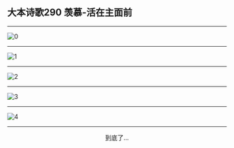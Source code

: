 
## 大本诗歌290 羡慕-活在主面前
        
<div id="aplayer0"></div>

---

<img alt="0" data-original="/data/d0289/0.png">

---

<img alt="1" data-original="/data/d0289/1.png">

---

<img alt="2" data-original="/data/d0289/2.png">

---

<img alt="3" data-original="/data/d0289/3.png">

---

<img alt="4" data-original="/data/d0289/4.png">

---

<p style="text-align: center">到底了...</p>

<script src="/js/dist-view.js"></script>

<script>
MAIN.id = 'd0289';
        
const ap0 = new APlayer({
    container: document.getElementById('aplayer0'),
    volume: 1,
    loop: 'none',
    preload: 'none',
    audio: [{
        name: '大本诗歌290.mp3',
        artist: '大本诗歌',
        url: 'https://res.wx.qq.com/voice/getvoice?mediaid=MzI0NTk3MDM5M18yMjQ3NDkxMDQz',
        cover: '/favicon'
    }]
});
</script>
